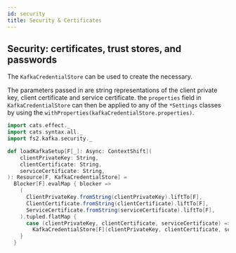 ```yaml
---
id: security
title: Security & Certificates
---
```


## Security: certificates, trust stores, and passwords 

The `KafkaCredentialStore` can be used to create the necessary.

The parameters passed in are string representations of the client private key, client certificate
and service certificate. the `properties` field in `KafkaCredentialStore` can then be applied to
any of the `*Settings` classes by using the `withProperties(kafkaCredentialStore.properties)`.

```scala mdoc
import cats.effect._
import cats.syntax.all._
import fs2.kafka.security._

def loadKafkaSetup[F[_]: Async: ContextShift](
    clientPrivateKey: String,
    clientCertificate: String,
    serviceCertificate: String,
): Resource[F, KafkaCredentialStore] =
  Blocker[F].evalMap { blocker =>
    (
      ClientPrivateKey.fromString(clientPrivateKey).liftTo[F],
      ClientCertificate.fromString(clientCertificate).liftTo[F],
      ServiceCertificate.fromString(serviceCertificate).liftTo[F],
    ).tupled.flatMap {
      case (clientPrivateKey, clientCertificate, serviceCertificate) =>
        KafkaCredentialStore[F](clientPrivateKey, clientCertificate, serviceCertificate, blocker)
    }
  }
```